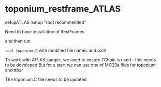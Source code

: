 # toponium_restframe_ATLAS



setupATLAS
lsetup "root recommended"

Need to have installation of RestFrames


and then run 

```root toponium.C``` with modified file names and path

To work with ATLAS sample, we need to ensure TChain is used - this needs to be developed
But for a start we can use one of MC20a files for toponium and ttbar

The toponium.C file needs to be updated 

